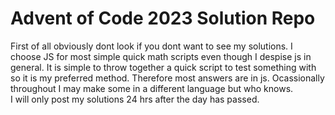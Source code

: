 # Advent of Code 2023 Solution Repo
First of all obviously dont look if you dont want to see my solutions. I choose JS for most simple quick math scripts even though I despise js in general. It is simple to throw together a quick script to test something with so it is my preferred method. Therefore most answers are in js. Ocassionally throughout I may make some in a different language but who knows.  
I will only post my solutions 24 hrs after the day has passed.